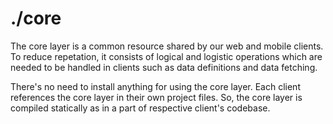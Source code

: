 # ./core

The core layer is a common resource shared by our web and mobile clients. To reduce repetation, it consists of logical and logistic operations which are needed to be handled in clients such as data definitions and data fetching.

There's no need to install anything for using the core layer. Each client references the core layer in their own project files. So, the core layer is compiled statically as in a part of respective client's codebase.
